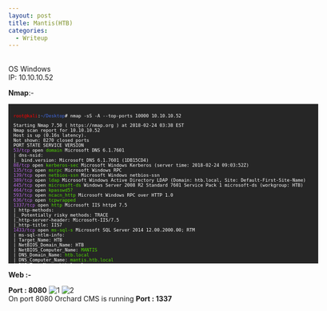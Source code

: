 ```yaml
---
layout: post
title: Mantis(HTB)
categories:
  - Writeup
---
```


<br>OS Windows
<br>IP: 10.10.10.52

**Nmap**:-
<font size="1">
<div style="height:300px;width:600px;overflow:auto;background-color:#262626;color:White;scrollbar-base-color:gold;font-family:monospace;padding:10px;">

<p><font color="red">root@kali</font>:<font color="RoyalBlue">~/Desktop</font># nmap -sS -A --top-ports 10000 10.10.10.52</p>

<p>Starting Nmap 7.50 ( https://nmap.org ) at 2018-02-24 03:38 EST
<br>Nmap scan report for 10.10.10.52
<br>Host is up (0.16s latency).
<br>Not shown: 8270 closed ports
<br>PORT      STATE SERVICE      VERSION
<br><font color="BB69EC">53/tcp</font>    open  <font color="53E100">domain</font>       Microsoft DNS 6.1.7601
<br>| dns-nsid: 
<br>|_  bind.version: Microsoft DNS 6.1.7601 (1DB15CD4)
<br><font color="BB69EC">88/tcp</font>    open  <font color="53E100">kerberos-sec</font> Microsoft Windows Kerberos (server time: 2018-02-24 09:03:52Z)
<br><font color="BB69EC">135/tcp</font>   open  <font color="53E100">msrpc</font>        Microsoft Windows RPC
<br><font color="BB69EC">139/tcp</font>   open  <font color="53E100">netbios-ssn</font>  Microsoft Windows netbios-ssn
<br><font color="BB69EC">389/tcp</font>   open  <font color="53E100">ldap</font>         Microsoft Windows Active Directory LDAP (Domain: htb.local, Site: Default-First-Site-Name)
<br><font color="BB69EC">445/tcp</font>   open  <font color="53E100">microsoft-ds</font> Windows Server 2008 R2 Standard 7601 Service Pack 1 microsoft-ds (workgroup: HTB)
<br><font color="BB69EC">464/tcp</font>   open  <font color="53E100">kpasswd5?</font>
<br><font color="BB69EC">593/tcp</font>  open  <font color="53E100">ncacn_http</font>   Microsoft Windows RPC over HTTP 1.0
<br><font color="BB69EC">636/tcp</font>   open  <font color="53E100">tcpwrapped</font>
<br><font color="BB69EC">1337/tcp</font>  open  <font color="53E100">http</font>         Microsoft IIS httpd 7.5
<br>| http-methods: 
<br>|_  Potentially risky methods: TRACE
<br>|_http-server-header: Microsoft-IIS/7.5
<br>|_http-title: IIS7
<br><font color="BB69EC">1433/tcp</font>  open  <font color="53E100">ms-sql-s</font>     Microsoft SQL Server 2014 12.00.2000.00; RTM
<br>| ms-sql-ntlm-info: 
<br>|   Target_Name: HTB
<br>|   NetBIOS_Domain_Name: HTB
<br>|   NetBIOS_Computer_Name: <font color="53E100">MANTIS</font>
<br>|   DNS_Domain_Name: <font color="53E100">htb.local</font>
<br>|   DNS_Computer_Name: <font color="53E100">mantis.htb.local</font>
<br>|   DNS_Tree_Name: htb.local
<br>|_  Product_Version: 6.1.7601
<br>| ssl-cert: Subject: commonName=SSL_Self_Signed_Fallback
<br>| Not valid before: 2018-02-20T21:58:06
<br>|_Not valid after:  2048-02-20T21:58:06
<br>|_ssl-date: 2018-02-24T09:05:13+00:00; -2s from scanner time.
<br><font color="BB69EC">3268/tcp</font>  open  <font color="53E100">ldap</font>         Microsoft Windows Active Directory LDAP (Domain: htb.local, Site: Default-First-Site-Name)
<br><font color="BB69EC">3269/tcp</font>  open  <font color="53E100">tcpwrapped</font>
<br><font color="BB69EC">5722/tcp</font>  open  <font color="53E100">msrpc</font>       Microsoft Windows RPC
<br><font color="BB69EC">8080/tcp</font>  open  <font color="53E100">http</font>         Microsoft HTTPAPI httpd 2.0 (SSDP/UPnP)
<br>|_http-open-proxy: Proxy might be redirecting requests
<br>|_http-server-header: Microsoft-IIS/7.5
<br>|_http-title: Tossed Salad - Blog
<br><font color="BB69EC">9389/tcp</font>  open  <font color="53E100">mc-nmf</font>       .NET Message Framing
<br><font color="BB69EC">47001/tcp</font> open  <font color="53E100">http</font>         Microsoft HTTPAPI httpd 2.0 (SSDP/UPnP)
<br>|_http-server-header: Microsoft-HTTPAPI/2.0
<br>|_http-title: Not Found
<br><font color="BB69EC">49152/tcp</font> open  <font color="53E100">msrpc</font>        Microsoft Windows RPC
<br><font color="BB69EC">49153/tcp</font> open  <font color="53E100">msrpc</font>        Microsoft Windows RPC
<br><font color="BB69EC">49154/tcp</font> open  <font color="53E100">msrpc</font>        Microsoft Windows RPC
<br><font color="BB69EC">49155/tcp</font> open  <font color="53E100">msrpc</font>        Microsoft Windows RPC
<br><font color="BB69EC">49157/tcp</font> open  <font color="53E100">ncacn_http</font>   Microsoft Windows RPC over HTTP 1.0
<br><font color="BB69EC">49158/tcp</font> open  <font color="53E100">msrpc</font>        Microsoft Windows RPC
<br><font color="BB69EC">49164/tcp</font> open  <font color="53E100">msrpc</font>        Microsoft Windows RPC
<br><font color="BB69EC">49166/tcp</font> open  <font color="53E100">msrpc</font>        Microsoft Windows RPC
<br><font color="BB69EC">49168/tcp</font> open  <font color="53E100">msrpc</font>        Microsoft Windows RPC
<br>No exact OS matches for host (If you know what OS is running on it, see https://nmap.org/submit/ ).
<br>TCP/IP fingerprint:
<br>OS:SCAN(V=7.50%E=4%D=2/24%OT=53%CT=1%CU=41156%PV=Y%DS=2%DC=T%G=Y%TM=5A912B4
<br>OS:3%P=i686-pc-linux-gnu)SEQ(SP=107%GCD=2%ISR=10A%TI=I%CI=I%TS=7)SEQ(SP=107
<br>OS:%GCD=1%ISR=10A%TI=I%TS=7)OPS(O1=M54DNW8ST11%O2=M54DNW8ST11%O3=M54DNW8NNT
<br>OS:11%O4=M54DNW8ST11%O5=M54DNW8ST11%O6=M54DST11)WIN(W1=2000%W2=2000%W3=2000
<br>OS:%W4=2000%W5=2000%W6=2000)ECN(R=Y%DF=Y%T=80%W=2000%O=M54DNW8NNS%CC=N%Q=)T
<br>OS:1(R=Y%DF=Y%T=80%S=O%A=S+%F=AS%RD=0%Q=)T2(R=Y%DF=Y%T=80%W=0%S=Z%A=S%F=AR%
<br>OS:O=%RD=0%Q=)T3(R=Y%DF=Y%T=80%W=0%S=Z%A=O%F=AR%O=%RD=0%Q=)T4(R=Y%DF=Y%T=80
<br>OS:%W=0%S=A%A=O%F=R%O=%RD=0%Q=)T5(R=Y%DF=Y%T=80%W=0%S=Z%A=S+%F=AR%O=%RD=0%Q
<br>OS:=)T6(R=Y%DF=Y%T=80%W=0%S=A%A=O%F=R%O=%RD=0%Q=)T7(R=Y%DF=Y%T=80%W=0%S=Z%A
<br>OS:=S+%F=AR%O=%RD=0%Q=)U1(R=Y%DF=N%T=80%IPL=164%UN=0%RIPL=G%RID=G%RIPCK=G%R
<br>OS:UCK=G%RUD=G)IE(R=Y%DFI=N%T=80%CD=Z)</p>

<p>Network Distance: 2 hops
<br>Service Info: Host: MANTIS; OS: Windows; CPE: cpe:/o:microsoft:windows</p>

<p>Host script results:
<br>|_clock-skew: mean: -2s, deviation: 0s, median: -2s
<br>| ms-sql-info: 
<br>|   10.10.10.52:1433: 
<br>|     Version: 
<br>|       name: Microsoft SQL Server 2014 RTM
<br>|       number: 12.00.2000.00
<br>|       Product: Microsoft SQL Server 2014
<br>|       Service pack level: RTM
<br>|       Post-SP patches applied: false
<br>|_    TCP port: 1433
<br>| smb-os-discovery: 
<br>|   OS: Windows Server 2008 R2 Standard 7601 Service Pack 1 (Windows Server 2008 R2 Standard 6.1)
<br>|   OS CPE: cpe:/o:microsoft:windows_server_2008::sp1
<br>|   Computer name: mantis
<br>|   NetBIOS computer name: MANTIS\x00
<br>|   Domain name: htb.local
<br>|   Forest name: htb.local
<br>|   FQDN: mantis.htb.local
<br>|_  System time: 2018-02-24T04:05:16-05:00
<br>| smb-security-mode: 
<br>|   account_used: <blank>
<br>|   authentication_level: user
<br>|   challenge_response: supported
<br>|_  message_signing: required
<br>|_smbv2-enabled: Server supports SMBv2 protocol</p>

<p>TRACEROUTE (using port 80/tcp)
<br>HOP RTT       ADDRESS
<br>1   158.80 ms 10.10.14.1
<br>2   159.05 ms 10.10.10.52</p>

<p>OS and Service detection performed. Please report any incorrect results at https://nmap.org/submit/ .
<br>Nmap done: 1 IP address (1 host up) scanned in 1719.57 seconds
<br><font color="red">root@kali</font>:<font color="RoyalBlue">~/Desktop</font>#</p>

</div>
</font>

**Web :-**

**Port : 8080**
![1](https://teckk2.github.io/assets/images/Mantis/1.png)
![2](https://teckk2.github.io/assets/images/Mantis/2.png)
<br>On port 8080 Orchard CMS is running
**Port : 1337**





